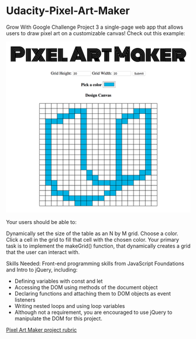 # Udacity-Pixel-Art-Maker
Grow With Google Challenge Project 3
 a single-page web app that allows users to draw pixel art on a customizable canvas! Check out this example:

![Project Example](https://github.com/carlotapearl/Udacity-Pixel-Art-Maker/blob/master/mockup-pixelartmaker.png)
 
Your users should be able to:

Dynamically set the size of the table as an N by M grid.
Choose a color.
Click a cell in the grid to fill that cell with the chosen color.
Your primary task is to implement the makeGrid() function, that dynamically creates a grid that the user can interact with.

Skills Needed:
Front-end programming skills from JavaScript Foundations and Intro to jQuery, including:

* Defining variables with const and let
* Accessing the DOM using methods of the document object
* Declaring functions and attaching them to DOM objects as event listeners
* Writing nested loops and using loop variables
* Although not a requirement, you are encouraged to use jQuery to manipulate the DOM for this project.

[ Pixel Art Maker project rubric](https://review.udacity.com/#!/rubrics/641/view)
